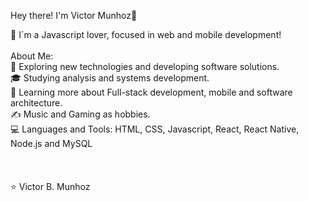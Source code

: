 Hey there! I'm Victor Munhoz👋

🚀 I´m a Javascript lover, focused in web and mobile development! <br>
<br>
  About Me:<br>
🤔   Exploring new technologies and developing software solutions.<br>
🎓   Studying analysis and systems development.<br>
🌱   Learning more about Full-stack development, mobile and software architecture.<br>
✍️   Music and Gaming as hobbies.<br>
💻 Languages and Tools: HTML, CSS, Javascript, React, React Native, Node.js and MySQL<br>
  <br>
  <br>
<br>
⭐️ Victor B. Munhoz 
